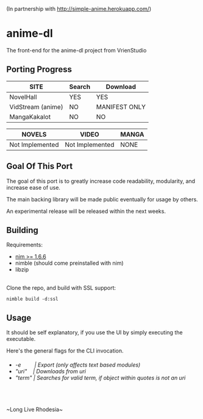(In partnership with http://simple-anime.herokuapp.com/)

# anime-dl
The front-end for the anime-dl project from VrienStudio 
## Porting Progress

| SITE              | Search | Download      |
|-------------------|--------|---------------|
| NovelHall         | YES    | YES           |
| VidStream (anime) | NO     | MANIFEST ONLY |
| MangaKakalot      | NO     | NO            |

| NOVELS          | VIDEO           | MANGA |
|-----------------|-----------------|-------|
| Not Implemented | Not Implemented | NONE  |

## Goal Of This Port

The goal of this port is to greatly increase code readability, modularity, and increase ease of use.

The main backing library will be made public eventually for usage by others.

An experimental release will be released within the next weeks.

## Building
Requirements:
* [nim >= 1.6.6](https://nim-lang.org/install.html)
* nimble (should come preinstalled with nim)
* libzip

<br>Clone the repo, and build with SSL support:<br>
```
nimble build -d:ssl
```
## Usage
It should be self explanatory, if you use the UI by simply executing the executable.

Here's the general flags for the CLI invocation.

<h6>
<ul>
    <li>-e&nbsp;&nbsp;&nbsp;&nbsp;&nbsp;&nbsp;&nbsp;&nbsp;&nbsp;| Export (only affects text based modules)</li>
    <li>"uri"&nbsp;&nbsp;&nbsp;&nbsp;| Downloads from uri</li>
    <li>"term"&nbsp;| Searches for valid term, if object within quotes is not an uri</li>
</ul>
</h6>

<br>
<br>
~Long Live Rhodesia~

